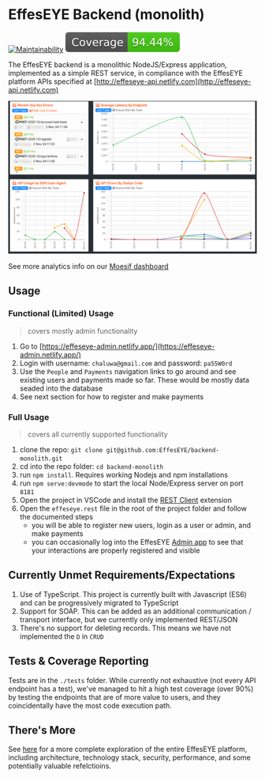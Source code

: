 # EffesEYE Backend (monolith)

[![Maintainability](https://api.codeclimate.com/v1/badges/2fe625744b3dee288cba/maintainability)](https://codeclimate.com/repos/5f8b5b5daa271c3997004343/maintainability) <img src="./tests/coverage/badge.svg">

The EffesEYE backend is a monolithic NodeJS/Express application, implemented as a simple REST service, in compliance with the EffesEYE platform APIs specified at [http://effeseye-api.netlify.com](http://effeseye-api.netlify.com)

<img src="./docs/stats.png" />

See more analytics info on our [Moesif dashboard](https://www.moesif.com/wrap/app/88:648-487:154/dash/5f8ad9001d56ae3e1eb2f75c)

## Usage

### Functional (Limited) Usage

> covers mostly admin functionality

1.   Go to [https://effeseye-admin.netlify.app/](https://effeseye-admin.netlify.app/)
2.  Login with username: `chaluwa@gmail.com` and password: `pa55W0rd`
3.  Use the `People` and `Payments` navigation links to go around and see existing users and payments made so far. These would be mostly data seaded into the database
4.  See next section for how to register and make payments


### Full Usage

> covers all currently supported functionality

1.  clone the repo: `git clone git@github.com:EffesEYE/backend-monolith.git`
2.  cd into the repo folder: `cd backend-monolith`
3.  run `npm install`. Requires working Nodejs and npm installations
4.  run `npm serve:devmode` to start the local Node/Express server on port `8181`
5.  Open the project in VSCode and install the [REST Client](https://marketplace.visualstudio.com/items?itemName=humao.rest-client) extension
6.  Open the `effeseye.rest` file in the root of the project folder and follow the documented steps
    *   you will be able to register new users, login as a user or admin, and make payments
    *   you can occasionally log into the EffesEYE [Admin app](https://effeseye-admin.netlify.app/) to see that your interactions are properly registered and visible 

## Currently Unmet Requirements/Expectations

1.  Use of TypeScript. This project is currently built with Javascript (ES6) and can be progressively migrated to TypeScript
2.  Support for SOAP. This can be added as an additional communication / transport interface, but we currently only implemented REST/JSON
3.  There's no support for deleting records. This means we have not implemented the `D` in `CRUD`

## Tests & Coverage Reporting

Tests are in the `./tests` folder. While currently not exhaustive (not every API endpoint has a test), we've managed to hit a high test coverage (over 90%) by testing the endpoints that are of more value to users, and they coincidentally have the most code execution path.

## There's More

See [here](https://github.com/EffesEYE/about) for a more complete exploration of the entire EffesEYE platform, including architecture, technology stack, security, performance, and some potentially valuable refelctioins.


